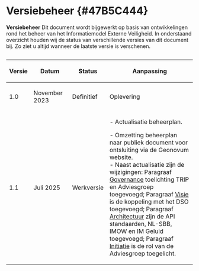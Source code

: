 # Versiebeheer {#47B5C444}
<b>Versiebeheer</b>
Dit document wordt bijgewerkt op basis van ontwikkelingen rond het beheer van het Informatiemodel Externe Veiligheid. In onderstaand overzicht houden wij de status van verschillende versies van dit document bij. Zo ziet u altijd wanneer de laatste versie is verschenen. 
<table style='width: 100%;'><caption></caption>
<colgroup><col id='col1' style='width: 9.801876955161628%;'>
<col id='col2' style='width: 21.3532614992469%;'>
<col id='col3' style='width: 14.772332290580465%;'>
<col id='col4' style='width: 54.072529255011005%;'>
</colgroup>
<thead><tr><th class='left'><p id='2BB7218D'><b>Versie</b></p></th>
<th class='left'><p id='2B8EDE10'><b>Datum</b></p></th>
<th class='left'><p id='22E9DC5D'><b>Status</b></p></th>
<th class='left'><p id='00B79961'><b>Aanpassing</b></p></th>
</tr></thead>
<tbody><tr><td class='left'><p id='43D756B8'>1.0</p></td>
<td class='left'><p id='3726B6C9'>November 2023</p></td>
<td class='left'><p id='633F0865'>Definitief</p></td>
<td class='left'><p id='0432008F'>Oplevering</p></td>
</tr>
<tr><td class='left'><p id='6A555544'>1.1</p></td>
<td class='left'><p id='66B4F1D6'>Juli 2025</p></td>
<td class='left'><p id='46AE7A4E'>Werkversie</p></td>
<td class='left'><p id='17D74612'>- Actualisatie beheerplan.</p><p id='2E96DAD4'>- Omzetting beheerplan naar publiek document voor ontsluiting via de Geonovum website.   <br/>
- Naast actualisatie zijn de wijzigingen: Paragraaf <a href='#3F808C16'>Governance</a> toelichting TRIP en Adviesgroep toegevoegd; Paragraaf <a href='#70DDEAA4'>Visie</a> is de koppeling met het DSO toegevoegd; Paragraaf <a href='#30830BA9'>Architectuur</a> zijn de API standaarden, NL-SBB, IMOW en IM Geluid toegevoegd; Paragraaf <a href='#741CFF7D'>Initiatie</a> is de rol van de Adviesgroep toegelicht. </p></td>
</tr>
</tbody>
</table>
